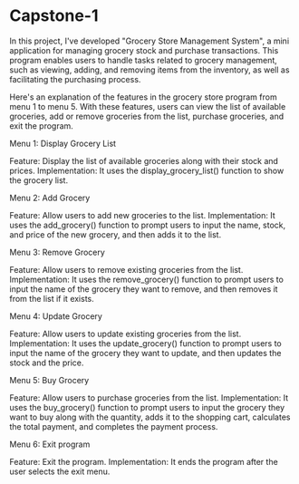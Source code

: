 # Capstone-1

In this project, I've developed "Grocery Store Management System", a mini application for managing grocery stock and purchase transactions. This program enables users to handle tasks related to grocery management, such as viewing, adding, and removing items from the inventory, as well as facilitating the purchasing process.

Here's an explanation of the features in the grocery store program from menu 1 to menu 5. With these features, users can view the list of available groceries, add or remove groceries from the list, purchase groceries, and exit the program.

Menu 1: Display Grocery List

Feature: Display the list of available groceries along with their stock and prices.
Implementation: It uses the display_grocery_list() function to show the grocery list.

Menu 2: Add Grocery

Feature: Allow users to add new groceries to the list.
Implementation: It uses the add_grocery() function to prompt users to input the name, stock, and price of the new grocery, and then adds it to the list.

Menu 3: Remove Grocery

Feature: Allow users to remove existing groceries from the list.
Implementation: It uses the remove_grocery() function to prompt users to input the name of the grocery they want to remove, and then removes it from the list if it exists.

Menu 4: Update Grocery

Feature: Allow users to update existing groceries from the list.
Implementation: It uses the update_grocery() function to prompt users to input the name of the grocery they want to update, and then updates the stock and the price.

Menu 5: Buy Grocery

Feature: Allow users to purchase groceries from the list.
Implementation: It uses the buy_grocery() function to prompt users to input the grocery they want to buy along with the quantity, adds it to the shopping cart, calculates the total payment, and completes the payment process.

Menu 6: Exit program

Feature: Exit the program.
Implementation: It ends the program after the user selects the exit menu.
